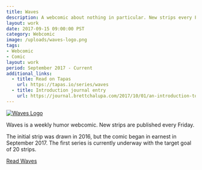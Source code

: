```yaml
---
title: Waves
description: A webcomic about nothing in particular. New strips every Friday.
layout: work
date: 2017-09-15 09:00:00 PST
category: Webcomic
image: /uploads/waves-logo.png
tags:
- Webcomic
- Comic
layout: work
period: September 2017 - Current
additional_links:
  - title: Read on Tapas
    url: https://tapas.io/series/waves
  - title: Introduction journal entry
    url: https://journal.brettchalupa.com/2017/10/01/an-introduction-to-waves/
---
```


[![Waves Logo](/uploads/waves-logo.png)](http://waves.brettchalupa.com)

Waves is a weekly humor webcomic. New strips are published every Friday.

The initial strip was drawn in 2016, but the comic began in earnest in
September 2017. The first series is currently underway with the target
goal of 20 strips.

[Read Waves](http://waves.brettchalupa.com)
